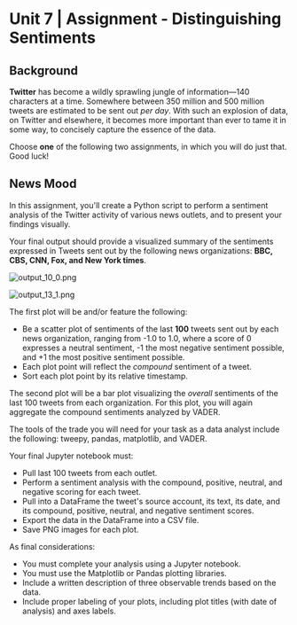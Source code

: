 # Unit 7 | Assignment - Distinguishing Sentiments

## Background

**Twitter** has become a wildly sprawling jungle of information—140 characters at a time. Somewhere between 350 million and 500 million tweets are estimated to be sent out _per day_. With such an explosion of data, on Twitter and elsewhere, it becomes more important than ever to tame it in some way, to concisely capture the essence of the data.

Choose **one** of the following two assignments, in which you will do just that. Good luck!

## News Mood

In this assignment, you'll create a Python script to perform a sentiment analysis of the Twitter activity of various news outlets, and to present your findings visually.

Your final output should provide a visualized summary of the sentiments expressed in Tweets sent out by the following news organizations: **BBC, CBS, CNN, Fox, and New York times**.

![output_10_0.png](Images/output_10_0.png)

![output_13_1.png](Images/output_13_1.png)

The first plot will be and/or feature the following:

* Be a scatter plot of sentiments of the last **100** tweets sent out by each news organization, ranging from -1.0 to 1.0, where a score of 0 expresses a neutral sentiment, -1 the most negative sentiment possible, and +1 the most positive sentiment possible.
* Each plot point will reflect the _compound_ sentiment of a tweet.
* Sort each plot point by its relative timestamp.

The second plot will be a bar plot visualizing the _overall_ sentiments of the last 100 tweets from each organization. For this plot, you will again aggregate the compound sentiments analyzed by VADER.

The tools of the trade you will need for your task as a data analyst include the following: tweepy, pandas, matplotlib, and VADER.

Your final Jupyter notebook must:

* Pull last 100 tweets from each outlet.
* Perform a sentiment analysis with the compound, positive, neutral, and negative scoring for each tweet.
* Pull into a DataFrame the tweet's source account, its text, its date, and its compound, positive, neutral, and negative sentiment scores.
* Export the data in the DataFrame into a CSV file.
* Save PNG images for each plot.

As final considerations:

* You must complete your analysis using a Jupyter notebook.
* You must use the Matplotlib or Pandas plotting libraries.
* Include a written description of three observable trends based on the data.
* Include proper labeling of your plots, including plot titles (with date of analysis) and axes labels.
